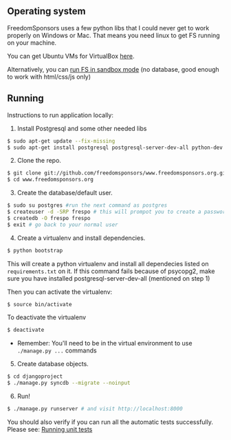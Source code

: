 ## Operating system

FreedomSponsors uses a few python libs that I could never get to work properly on Windows or Mac.
That means you need linux to get FS running on your machine.

You can get Ubuntu VMs for VirtualBox [here](http://virtualboxes.org/images/ubuntu/). 

Alternatively, you can [run FS in sandbox mode](https://github.com/freedomsponsors/www.freedomsponsors.org/blob/master/doc/windows.md) (no database, good enough to work with html/css/js only)

## Running

Instructions to run application locally:

1. Install Postgresql and some other needed libs

```bash
$ sudo apt-get update --fix-missing
$ sudo apt-get install postgresql postgresql-server-dev-all python-dev python-lxml libxslt-dev libpq-dev
```

2. Clone the repo.

```bash
$ git clone git://github.com/freedomsponsors/www.freedomsponsors.org.git
$ cd www.freedomsponsors.org
```

3. Create the database/default user.
  
```bash
$ sudo su postgres #run the next command as postgres
$ createuser -d -SRP frespo # this will prompot you to create a password (just use frespo for now)
$ createdb -O frespo frespo
$ exit # go back to your normal user
```

4. Create a virtualenv and install dependencies.

```bash
$ python bootstrap
```

This will create a python virtualenv and install all dependecies listed on `requirements.txt` on it.
If this command fails because of psycopg2, make sure you have installed postgresql-server-dev-all (mentioned on step 1)

Then you can activate the virtualenv:

```bash
$ source bin/activate
```

To deactivate the virtualenv

```bash
$ deactivate
```

* Remember: You'll need to be in the virtual environment to use `./manage.py ...` commands

5. Create database objects.

```bash  
$ cd djangoproject
$ ./manage.py syncdb --migrate --noinput
```

6. Run!

```bash
$ ./manage.py runserver # and visit http://localhost:8000
```

You should also verify if you can run all the automatic tests successfully.
Please see: [Running unit tests](http://github.com/freedomsponsors/www.freedomsponsors.org/blob/master/doc/testing.md)

